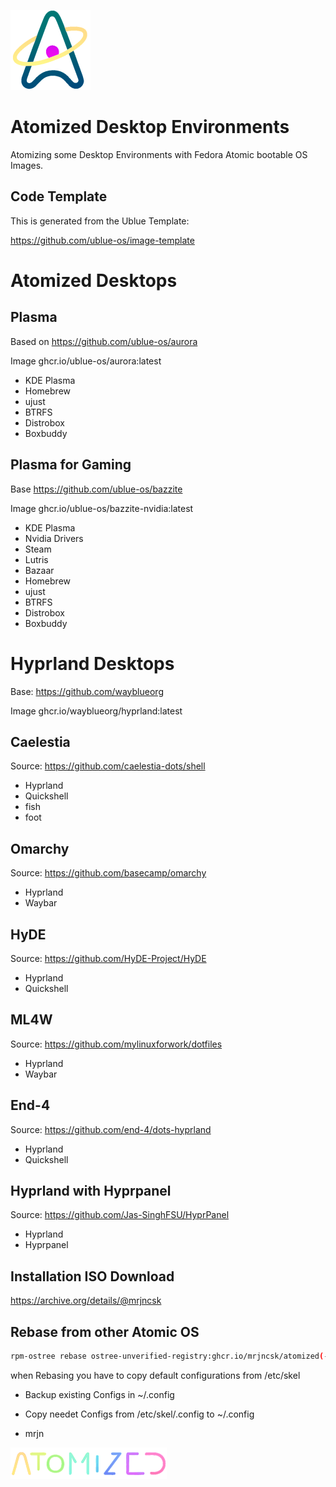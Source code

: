 ![Logo](Data/atomized/usr/share/atomized/Logo.png)

# Atomized Desktop Environments

Atomizing some Desktop Environments with Fedora Atomic bootable OS Images.

## Code Template

This is generated from the Ublue Template:

https://github.com/ublue-os/image-template

# Atomized Desktops

## Plasma

Based on https://github.com/ublue-os/aurora

Image ghcr.io/ublue-os/aurora:latest

- KDE Plasma
- Homebrew
- ujust
- BTRFS
- Distrobox
- Boxbuddy

## Plasma for Gaming

Base https://github.com/ublue-os/bazzite

Image ghcr.io/ublue-os/bazzite-nvidia:latest

- KDE Plasma
- Nvidia Drivers
- Steam
- Lutris
- Bazaar
- Homebrew
- ujust
- BTRFS
- Distrobox
- Boxbuddy

# Hyprland Desktops

Base: https://github.com/wayblueorg

Image ghcr.io/wayblueorg/hyprland:latest

## Caelestia

Source: https://github.com/caelestia-dots/shell

- Hyprland
- Quickshell
- fish
- foot

## Omarchy

Source: https://github.com/basecamp/omarchy

- Hyprland
- Waybar

## HyDE

Source: https://github.com/HyDE-Project/HyDE

- Hyprland
- Quickshell

## ML4W

Source: https://github.com/mylinuxforwork/dotfiles

- Hyprland
- Waybar

## End-4

Source: https://github.com/end-4/dots-hyprland

- Hyprland
- Quickshell

## Hyprland with Hyprpanel

Source: https://github.com/Jas-SinghFSU/HyprPanel

- Hyprland
- Hyprpanel

## Installation ISO Download

https://archive.org/details/@mrjncsk

## Rebase from other Atomic OS

```bash
rpm-ostree rebase ostree-unverified-registry:ghcr.io/mrjncsk/atomized(-desktop)(-nvidia)
```

when Rebasing you have to copy default configurations from /etc/skel
- Backup existing Configs in ~/.config
- Copy needet Configs from /etc/skel/.config to ~/.config

- mrjn

![Title](Data/atomized/usr/share/atomized/Title.png)
